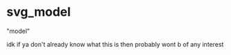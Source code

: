 # svg_model
"model"

idk if ya don't already know what this is then probably wont b of any interest
